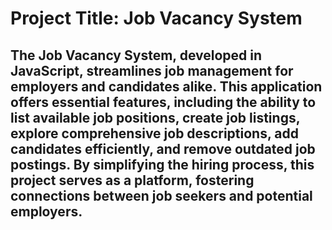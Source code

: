# Project Title: Job Vacancy System

## The Job Vacancy System, developed in JavaScript, streamlines job management for employers and candidates alike. This application offers essential features, including the ability to list available job positions, create job listings, explore comprehensive job descriptions, add candidates efficiently, and remove outdated job postings. By simplifying the hiring process, this project serves as a platform, fostering connections between job seekers and potential employers.
